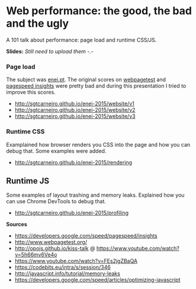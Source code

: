 # Web performance: the good, the bad and the ugly

A 101 talk about performance: page load and runtime CSS/JS.

**Slides:** _Still need to upload them -.-_

### Page load
The subject was [enei.pt](http://sgtcarneiro.github.io/enei-2015/website/v1). The original scores on [webpagetest](http://www.webpagetest.org/) and [pagespeed insights](https://developers.google.com/speed/pagespeed/insights/) were pretty bad and during this presentation I tried to improve this scores.

- http://sgtcarneiro.github.io/enei-2015/website/v1
- http://sgtcarneiro.github.io/enei-2015/website/v2
- http://sgtcarneiro.github.io/enei-2015/website/v3

### Runtime CSS
Examplained how browser renders you CSS into the page and how you can debug that. Some examples were added.

- http://sgtcarneiro.github.io/enei-2015/rendering

## Runtime JS
Some examples of layout trashing and memory leaks. Explained how you can use Chrome DevTools to debug that.

- http://sgtcarneiro.github.io/enei-2015/profiling

**Sources**
- https://developers.google.com/speed/pagespeed/insights
- http://www.webpagetest.org/
- http://opojs.github.io/kiss-talk @ https://www.youtube.com/watch?v=5h66mv6Ve4o
- https://www.youtube.com/watch?v=FEs2jgZBaQA
- https://codebits.eu/intra/s/session/346
- http://javascript.info/tutorial/memory-leaks
- https://developers.google.com/speed/articles/optimizing-javascript
